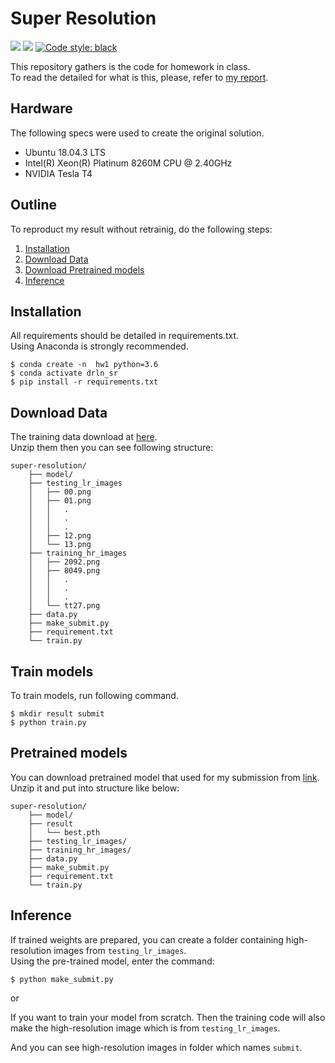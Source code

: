 # Super Resolution
<p align="left">
    <a>
        <img src=https://img.shields.io/badge/python-3.6.12-green>
    </a>
    <a>
        <img src=https://img.shields.io/badge/pytorch-1.7.1-orange>
    </a>
    <a href="https://github.com/psf/black">
        <img alt="Code style: black" src="https://img.shields.io/badge/code%20style-black-000000.svg">
    </a>
</p>

This repository gathers is the code for homework in class.  
To read the detailed for what is this, please, refer to [my report](https://github.com/purpleFar/super-resolution/blob/master/readme_file/HW4_Report_0856735.pdf).

## Hardware
The following specs were used to create the original solution.
- Ubuntu 18.04.3 LTS
- Intel(R) Xeon(R) Platinum 8260M CPU @ 2.40GHz
- NVIDIA Tesla T4

## Outline
To reproduct my result without retrainig, do the following steps:
1. [Installation](#installation)
2. [Download Data](#download-data)
3. [Download Pretrained models](#pretrained-models)
4. [Inference](#inference)

## Installation
All requirements should be detailed in requirements.txt.  
Using Anaconda is strongly recommended.
```bash=
$ conda create -n  hw1 python=3.6
$ conda activate drln_sr
$ pip install -r requirements.txt
```

## Download Data
The training data download at [here](https://drive.google.com/drive/u/3/folders/1H-sIY7zj42Fex1ZjxxSC3PV1pK4Mij6x).  
Unzip them then you can see following structure:
```
super-resolution/
    ├── model/
    ├── testing_lr_images
    │   ├── 00.png
    │   ├── 01.png
    │   │   .
    │   │   .
    │   │   .
    │   ├── 12.png
    │   └── 13.png
    ├── training_hr_images
    │   ├── 2092.png
    │   ├── 8049.png
    │   │   .
    │   │   .
    │   │   .
    │   └── tt27.png
    ├── data.py
    ├── make_submit.py
    ├── requirement.txt
    └── train.py
```

## Train models
To train models, run following command.
```bash=
$ mkdir result submit
$ python train.py
```

## Pretrained models
You can download pretrained model that used for my submission from [link](https://drive.google.com/file/d/1CGk4_meBMrPJuSDVh7Q03hTOWlrsXCAa/view?usp=sharing).  
Unzip it and put into structure like below:
```
super-resolution/
    ├── model/
    ├── result
    │   └── best.pth
    ├── testing_lr_images/
    ├── training_hr_images/
    ├── data.py
    ├── make_submit.py
    ├── requirement.txt
    └── train.py
```

## Inference
If trained weights are prepared, you can create a folder containing high-resolution images from `testing_lr_images`.  
Using the pre-trained model, enter the command:
```bash=
$ python make_submit.py
```
or

If you want to train your model from scratch. Then the training code will also make the high-resolution image which is from `testing_lr_images`.

And you can see high-resolution images in folder which names `submit`.